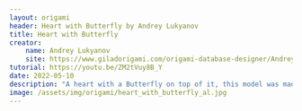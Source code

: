 ```yaml
---
layout: origami
header: Heart with Butterfly by Andrey Lukyanov
title: Heart with Butterfly
creator:
    name: Andrey Lukyanov
    site: https://www.giladorigami.com/origami-database-designer/Andrey%20Lukyanov
tutorial: https://youtu.be/ZM2tVuy8B_Y
date: 2022-05-10
description: "A heart with a Butterfly on top of it, this model was made for the Origami Internet-Olympiad 2011, which was made in honor of Eric Joisel."
image: /assets/img/origami/heart_with_butterfly_al.jpg
---
```

